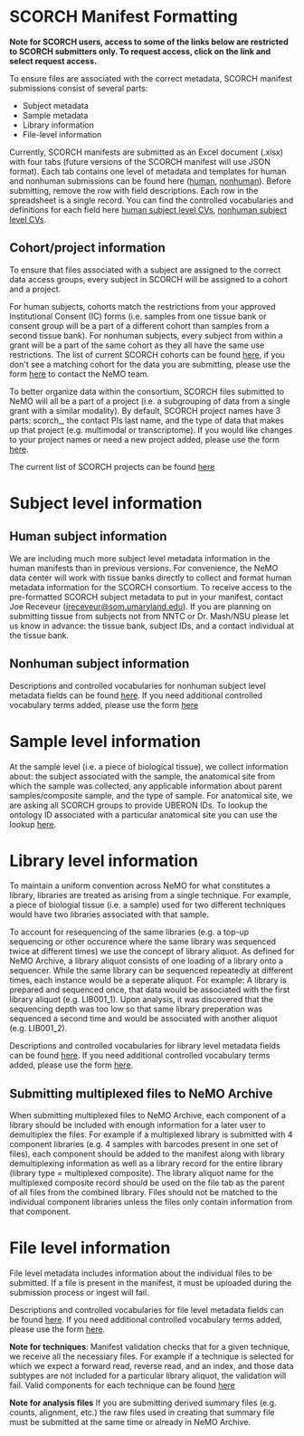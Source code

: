 # SCORCH Manifest Formatting

**Note for SCORCH users, access to some of the links below are restricted to SCORCH submitters only. To request access, click on the link and select request access.** 

To ensure files are associated with the correct metadata, SCORCH manifest submissions consist of several parts:
- Subject metadata
- Sample metadata
- Library information
- File-level information

Currently, SCORCH manifests are submitted as an Excel document (.xlsx) with four tabs (future versions of the SCORCH manifest will use JSON format). 
Each tab contains one level of metadata and templates for human and nonhuman submissions can be found here ([human](https://docs.google.com/spreadsheets/d/1bt7VB-zNt-MvgkAbrijh7UgOanDC2TtDIfuiHCszs9E/edit?usp=sharing), [nonhuman](https://docs.google.com/spreadsheets/d/1HrhZaOWK4MYohzLHJK9PbWV87YHBACNMPwDmUZxrAeA/edit?usp=sharing)). Before submitting, remove the row with field descriptions.
Each row in the spreadsheet is a single record. You can find the controlled vocabularies and definitions for each field here [human subject level CVs](https://docs.google.com/spreadsheets/d/1-vwK_3tTUby6dvEK2ZomtnnI0W8tJKwF-YI0ywL8V8o/edit#gid=945951358), [nonhuman subject level CVs](https://docs.google.com/spreadsheets/d/1QnxfdijS-dwtlJyy1uBn97nUArGgkpBxTbaO4Vl5nRM/edit#gid=1905044666). 

## Cohort/project information
To ensure that files associated with a subject are assigned to the correct data access groups, every subject in SCORCH will be assigned to a cohort and a project. 

For human subjects, cohorts match the restrictions from your approved Institutional Consent (IC) forms (i.e. samples from one tissue bank or consent group will be a part of a different cohort than samples from a second tissue bank).
For nonhuman subjects, every subject from within a grant will be a part of the same cohort as they all have the same use restrictions. 
The list of current SCORCH cohorts can be found [here](https://docs.google.com/spreadsheets/d/1T5b84C_iDEqpbMneQizSClsL5g0wUsekCMCmWhMdSbI/edit?usp=sharing), if you don't see a matching cohort for the data you are submitting, please use the form [here](https://github.com/nemoarchive/helpdesk/issues/new/choose) to contact the NeMO team.

To better organize data within the consortium, SCORCH files submitted to NeMO will all be a part of a project (i.e. a subgrouping of data from a single grant with a similar modality). 
By default, SCORCH project names have 3 parts: scorch_, the contact PIs last name, and the type of data that makes up that project (e.g. multimodal or transcriptome). If you would like changes to your project names or need a new project added, please use the form [here](https://github.com/nemoarchive/helpdesk/issues/new/choose).

The current list of SCORCH projects can be found [here](https://docs.google.com/spreadsheets/d/1EPHwzDo_YZLVIU2clCj1_qVDMg9Bxs8Bgenly6d82R4/edit?usp=sharing)

# Subject level information
## Human subject information
We are including much more subject level metadata information in the human manifests than in previous versions. For convenience, the NeMO data center will work with tissue banks directly to collect and format human metadata information for the SCORCH consortium. 
To receive access to the pre-formatted SCORCH subject metadata to put in your manifest, contact Joe Receveur (jreceveur@som.umaryland.edu). If you are planning on submitting tissue from subjects not from NNTC or Dr. Mash/NSU please let us know in advance: the tissue bank, subject IDs, and a contact individual at the tissue bank.

## Nonhuman subject information
Descriptions and controlled vocabularies for nonhuman subject level metadata fields can be found [here](https://docs.google.com/spreadsheets/d/1QnxfdijS-dwtlJyy1uBn97nUArGgkpBxTbaO4Vl5nRM/edit#gid=1905044666). If you need additional controlled vocabulary terms added, please use the form [here](https://github.com/nemoarchive/helpdesk/issues/new/choose)


# Sample level information
At the sample level (i.e. a piece of biological tissue), we collect information about: the subject associated with the sample, the anatomical site from which the sample was collected, any applicable information about parent samples/composite sample, and the type of sample.
For anatomical site, we are asking all SCORCH groups to provide UBERON IDs. To lookup the ontology ID associated with a particular anatomical site you can use the lookup [here](https://www.ebi.ac.uk/ols4/ontologies/uberon).

# Library level information
To maintain a uniform convention across NeMO for what constitutes a library, libraries are treated as arising from a single technique. For example, a piece of biologial tissue (i.e. a sample) used for two different techniques would have two libraries associated with that sample. 

To account for resequencing of the same libraries (e.g. a top-up sequencing or other occurence where the same library was sequenced twice at different times) we use the concept of library aliquot. 
As defined for NeMO Archive, a library aliquot consists of one loading of a library onto a sequencer. 
While the same library can be sequenced repeatedly at different times, each instance would be a seperate aliquot. 
For example: A library is prepared and sequenced once, that data would be associated with the first library aliquot (e.g. LIB001_1). 
Upon analysis, it was discovered that the sequencing depth was too low so that same library preperation was sequenced a second time and would be associated with another aliquot (e.g. LIB001_2).

Descriptions and controlled vocabularies for library level metadata fields can be found [here](). If you need additional controlled vocabulary terms added, please use the form [here](https://github.com/nemoarchive/helpdesk/issues/new/choose).

## Submitting multiplexed files to NeMO Archive
When submitting multiplexed files to NeMO Archive, each component of a library should be included with enough information for a later user to demultiplex the files. For example if a multiplexed library is submitted with 4 component libraries (e.g. 4 samples with barcodes present in one set of files), each component should be added to the manifest along with library demultiplexing information as well as a library record for the entire library (library type = multiplexed composite). The library aliquot name for the multiplexed composite record should be used on the file tab as the parent of all files from the combined library. Files should not be matched to the individual component libraries unless the files only contain information from that component. 

# File level information
File level metadata includes information about the individual files to be submitted. If a file is present in the manifest, it must be uploaded during the submission process or ingest will fail. 

Descriptions and controlled vocabularies for file level metadata fields can be found [here](). If you need additional controlled vocabulary terms added, please use the form [here](https://github.com/nemoarchive/helpdesk/issues/new/choose).

**Note for techniques**: Manifest validation checks that for a given technique, we receive all the necessiary files. For example if a technique is selected for which we expect a forward read, reverse read, and an index, and those data subtypes are not included for a particular library aliquot, the validation will fail. Valid components for each technique can be found [here](https://drive.google.com/file/d/1MAHWU1CNbriv1F9zknqd1mSgFCv3KPw0/view?usp=drive_link)

**Note for analysis files**
If you are submitting derived summary files (e.g. counts, alignment, etc.) the raw files used in creating that summary file must be submitted at the same time or already in NeMO Archive.



